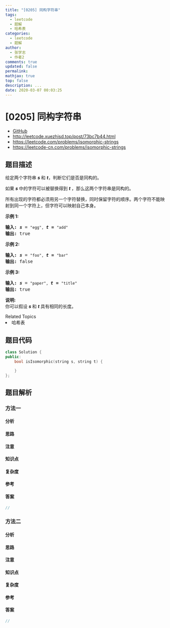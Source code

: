 ```yaml
---
title: "[0205] 同构字符串"
tags:
  - leetcode
  - 题解
  - 哈希表
categories:
  - leetcode
  - 题解
author:
  - 张学志
  - 作者2
comments: true
updated: false
permalink:
mathjax: true
top: false
description: ...
date: 2020-03-07 00:03:25
---
```



# [0205] 同构字符串
* [GitHub](https://github.com/algoboy101/LeetCodeCrowdsource/tree/master/_posts/QA/%5B0205%5D%20%E5%90%8C%E6%9E%84%E5%AD%97%E7%AC%A6%E4%B8%B2.md)
* http://leetcode.xuezhisd.top/post/73bc7b44.html
* https://leetcode.com/problems/isomorphic-strings
* https://leetcode-cn.com/problems/isomorphic-strings


## 题目描述

<p>给定两个字符串&nbsp;<em><strong>s&nbsp;</strong></em>和&nbsp;<strong><em>t</em></strong>，判断它们是否是同构的。</p>

<p>如果&nbsp;<em><strong>s&nbsp;</strong></em>中的字符可以被替换得到&nbsp;<strong><em>t&nbsp;</em></strong>，那么这两个字符串是同构的。</p>

<p>所有出现的字符都必须用另一个字符替换，同时保留字符的顺序。两个字符不能映射到同一个字符上，但字符可以映射自己本身。</p>

<p><strong>示例 1:</strong></p>

<pre><strong>输入:</strong> <strong><em>s</em></strong> = <code>&quot;egg&quot;, </code><strong><em>t = </em></strong><code>&quot;add&quot;</code>
<strong>输出:</strong> true
</pre>

<p><strong>示例 2:</strong></p>

<pre><strong>输入:</strong> <strong><em>s</em></strong> = <code>&quot;foo&quot;, </code><strong><em>t = </em></strong><code>&quot;bar&quot;</code>
<strong>输出:</strong> false</pre>

<p><strong>示例 3:</strong></p>

<pre><strong>输入:</strong> <strong><em>s</em></strong> = <code>&quot;paper&quot;, </code><strong><em>t = </em></strong><code>&quot;title&quot;</code>
<strong>输出:</strong> true</pre>

<p><strong>说明:</strong><br>
你可以假设&nbsp;<em><strong>s&nbsp;</strong></em>和 <strong><em>t </em></strong>具有相同的长度。</p>
<div><div>Related Topics</div><div><li>哈希表</li></div></div>


## 题目代码

```cpp
class Solution {
public:
    bool isIsomorphic(string s, string t) {

    }
};
```


## 题目解析


### 方法一

#### 分析

#### 思路

#### 注意

#### 知识点

#### 复杂度

#### 参考

#### 答案

```cpp
//
```


### 方法二

#### 分析

#### 思路

#### 注意

#### 知识点

#### 复杂度

#### 参考

#### 答案

```cpp
//
```


